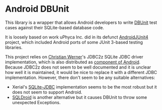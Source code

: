 # Android DBUnit

This library is a wrapper that allows Android developers to write [DBUnit](http://dbunit.sourceforge.net/) test cases against their SQLite-based database code.

It is loosely based on work uPhyca Inc. did in its defunct [AndroidJUnit4](https://github.com/esmasui/AndroidJUnit4) project, which included Android ports of some JUnit 3-based testing libraries.

This project relies on [Christian Werner](http://ch-werner.de/)'s JDBC2z SQLite JDBC driver implementation, which is also distributed as [component of Android](https://android.googlesource.com/platform/external/javasqlite/). Because JDBC2z does not seem to be well documented and it is unclear how well it is maintained, it would be nice to replace it with a different JDBC implementation. However, there don't seem to be any suitable alternatives:

- Xerial's [SQLite-JDBC](https://bitbucket.org/xerial/sqlite-jdbc) implementation seems to be the most robust but it does not seem to support Android.
- [SQLDroid](https://github.com/SQLDroid/SQLDroid) is another alternative but it causes DBUnit to throw some unexpected Exceptions.